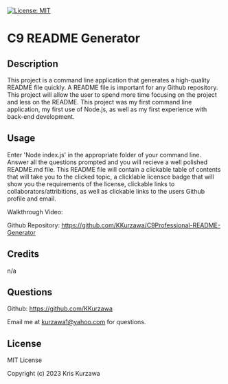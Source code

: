 [![License: MIT](https://img.shields.io/badge/License-MIT-yellow.svg)](https://opensource.org/licenses/MIT)
# C9 README Generator

## Description

This project is a command line application that generates a high-quality README file quickly.  A README file is important for any Github repository.  This project will allow the user to spend more time focusing on the project and less on the README.  This project was my first command line application, my first use of Node.js, as well as my first experience with back-end development.


## Usage

Enter 'Node index.js' in the appropriate folder of your command line.  Answer all the questions prompted and you will recieve a well polished README.md file.  This README file will contain a clickable table of contents that will take you to the clicked topic, a clicklable licensce badge that will show you the requirements of the license, clickable links to collaborators/attribitions, as well as clickable links to the users Github profile and email.  

Walkthrough Video: 

Github Repository: https://github.com/KKurzawa/C9Professional-README-Generator

## Credits

n/a

## Questions
Github: https://github.com/KKurzawa

Email me at kurzawa1@yahoo.com for questions.

## License
MIT License

Copyright (c) 2023 Kris Kurzawa

   